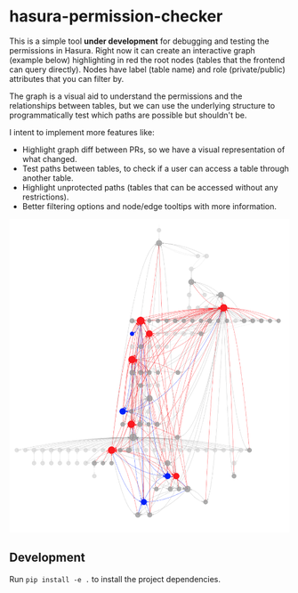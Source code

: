 # hasura-permission-checker

This is a simple tool **under development** for debugging and testing the permissions in Hasura.
Right now it can create an interactive graph (example below) highlighting in red the root nodes (tables that the frontend
can query directly). Nodes have label (table name) and role (private/public) attributes that you can filter by.

The graph is a visual aid to understand the permissions and the relationships between tables, but we can use the underlying
structure to programmatically test which paths are possible but shouldn't be.

I intent to implement more features like:
- Highlight graph diff between PRs, so we have a visual representation of what changed.
- Test paths between tables, to check if a user can access a table through another table.
- Highlight unprotected paths (tables that can be accessed without any restrictions).
- Better filtering options and node/edge tooltips with more information.
 

![Graph](./metadata/graph-example.png)


## Development

Run `pip install -e .` to install the project dependencies.